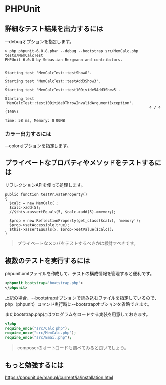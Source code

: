 # PHPUnit

## 詳細なテスト結果を出力するには

--debugオプションを指定します。

```
> php phpunit-6.0.8.phar --debug --bootstrap src/MemCalc.php tests/MemCalcTest
PHPUnit 6.0.8 by Sebastian Bergmann and contributors.


Starting test 'MemCalcTest::testShow0'.
.
Starting test 'MemCalcTest::testAdd3Show3'.
.
Starting test 'MemCalcTest::test10Divide5Add3Show5'.
.
Starting test 'MemCalcTest::test10Divide0ThrowInvalidArgumentException'.
.                                                                4 / 4 (100%)

Time: 58 ms, Memory: 8.00MB
```

### カラー出力するには

--colorオプションを指定します。

## プライベートなプロパティやメソッドをテストするには

リフレクションAPIを使って処理します。

```
public function testPrivateProperty()
{
  $calc = new MemCalc();
  $calc->add(5);
  //$this->assertEquals(5, $calc->add(5)->memory);

  $prop = new ReflectionProperty(get_class($calc), 'memory');
  $prop->setAccessible(true);
  $this->assertEquals(5, $prop->getValue($calc));
}
```

> プライベートなメンバをテストするべきかは検討すべきです。

## 複数のテストを実行するには

phpunit.xmlファイルを作成して、テストの構成情報を管理すると便利です。

```xml
<phpunit bootstrap="bootstrap.php">
</phpunit>
```

上記の場合、--bootstrapオプションで読み込むファイルを指定しているので、php（phpunit）コマンド実行時に--bootstrapオプションを省略できます。

またbootstrap.phpにはプログラムをロードする実装を用意しておきます。

```php
<?php
require_once("src/Calc.php");
require_once("src/MemCalc.php");
require_once("src/Email.php");
```

> composerのオートロードも調べてみると良いでしょう。

## もっと勉強するには

https://phpunit.de/manual/current/ja/installation.html
